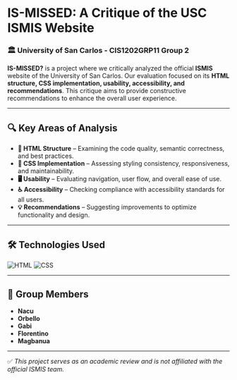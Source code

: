 # IS-MISSED: A Critique of the USC ISMIS Website

### 🏛 University of San Carlos - CIS1202GRP11 Group 2

**IS-MISSED?** is a project where we critically analyzed the official **ISMIS** website of the University of San Carlos. Our evaluation focused on its **HTML structure, CSS implementation, usability, accessibility, and recommendations**. This critique aims to provide constructive recommendations to enhance the overall user experience.

---

## 🔍 Key Areas of Analysis
- **📌 HTML Structure** – Examining the code quality, semantic correctness, and best practices.
- **🎨 CSS Implementation** – Assessing styling consistency, responsiveness, and maintainability.
- **🖥️ Usability** – Evaluating navigation, user flow, and overall ease of use.
- **♿ Accessibility** – Checking compliance with accessibility standards for all users.
- **💡 Recommendations** – Suggesting improvements to optimize functionality and design.

---

## 🛠 Technologies Used
![HTML](https://img.shields.io/badge/HTML5-%23E34F26.svg?style=for-the-badge&logo=html5&logoColor=white)
![CSS](https://img.shields.io/badge/CSS3-%231572B6.svg?style=for-the-badge&logo=css3&logoColor=white)

---

## 👥 Group Members
- **Nacu**
- **Orbello**
- **Gabi**
- **Florentino**
- **Magbanua**


---

✅ *This project serves as an academic review and is not affiliated with the official ISMIS team.*
